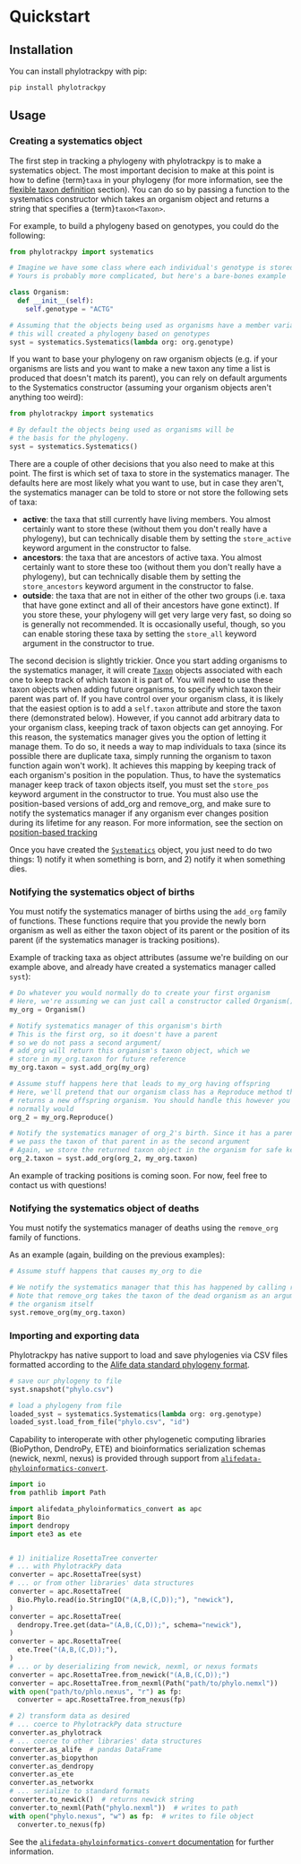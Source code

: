 # Quickstart

## Installation

You can install phylotrackpy with pip:

```bash
pip install phylotrackpy
```

## Usage

### Creating a systematics object

The first step in tracking a phylogeny with phylotrackpy is to make a systematics object. The most important decision to make at this point is how to define {term}`taxa` in your phylogeny (for more information, see the [flexible taxon definition](introduction.md#flexible-taxon-definitions) section). You can do so by passing a function to the systematics constructor which takes an organism object and returns a string that specifies a {term}`taxon<Taxon>`.

For example, to build a phylogeny based on genotypes, you could do the following:

```py
from phylotrackpy import systematics

# Imagine we have some class where each individual's genotype is stored in a member variable called genotype.
# Yours is probably more complicated, but here's a bare-bones example

class Organism:
  def __init__(self):
    self.genotype = "ACTG"

# Assuming that the objects being used as organisms have a member variable called genotype that stores their genotype,
# this will created a phylogeny based on genotypes
syst = systematics.Systematics(lambda org: org.genotype)
```

If you want to base your phylogeny on raw organism objects (e.g. if your organisms are lists and you want to make a new taxon any time a list is produced that doesn't match its parent), you can rely on default arguments to the Systematics constructor (assuming your organism objects aren't anything too weird):

```py
from phylotrackpy import systematics

# By default the objects being used as organisms will be
# the basis for the phylogeny.
syst = systematics.Systematics()
```

There are a couple of other decisions that you also need to make at this point. The first is which set of taxa to store in the systematics manager. The defaults here are most likely what you want to use, but in case they aren't, the systematics manager can be told to store or not store the following sets of taxa:

- **active**: the taxa that still currently have living members. You almost certainly want to store these (without them you don't really have a phylogeny), but can technically disable them by setting the `store_active` keyword argument in the constructor to false.
- **ancestors**: the taxa that are ancestors of active taxa. You almost certainly want to store these too (without them you don't really have a phylogeny), but can technically disable them by setting the `store_ancestors` keyword argument in the constructor to false.
- **outside**: the taxa that are not in either of the other two groups (i.e. taxa that have gone extinct and all of their ancestors have gone extinct). If you store these, your phylogeny will get very large very fast, so doing so is generally not recommended. It is occasionally useful, though, so you can enable storing these taxa by setting the `store_all` keyword argument in the constructor to true.

The second decision is slightly trickier. Once you start adding organisms to the systematics manager, it will create [`Taxon`](phylotrackpy.systematics.Taxon) objects associated with each one to keep track of which taxon it is part of. You will need to use these taxon objects when adding future organisms, to specify which taxon their parent was part of. If you have control over your organism class, it is likely that the easiest option is to add a `self.taxon` attribute and store the taxon there (demonstrated below). However, if you cannot add arbitrary data to your organism class, keeping track of taxon objects can get annoying. For this reason, the systematics manager gives you the option of letting it manage them. To do so, it needs a way to map individuals to taxa (since its possible there are duplicate taxa, simply running the organism to taxon function again won't work). It achieves this mapping by keeping track of each organism's position in the population. Thus, to have the systematics manager keep track of taxon objects itself, you must set the `store_pos` keyword argument in the constructor to true. You must also use the position-based versions of add_org and remove_org, and make sure to notify the systematics manager if any organism ever changes position during its lifetime for any reason. For more information, see the section on [position-based tracking](position_tracking)

Once you have created the [`Systematics`](phylotrackpy.systematics.Systematics) object, you just need to do two things: 1) notify it when something is born, and 2) notify it when something dies.

### Notifying the systematics object of births

You must notify the systematics manager of births using the `add_org` family of functions. These functions require that you provide the newly born organism as well as either the taxon object of its parent or the position of its parent (if the systematics manager is tracking positions).

Example of tracking taxa as object attributes (assume we're building on our example above, and already have created a systematics manager called `syst`):

```py
# Do whatever you would normally do to create your first organism
# Here, we're assuming we can just call a constructor called Organism()
my_org = Organism()

# Notify systematics manager of this organism's birth
# This is the first org, so it doesn't have a parent
# so we do not pass a second argument/
# add_org will return this organism's taxon object, which we
# store in my_org.taxon for future reference
my_org.taxon = syst.add_org(my_org)

# Assume stuff happens here that leads to my_org having offspring
# Here, we'll pretend that our organism class has a Reproduce method that
# returns a new offspring organism. You should handle this however you
# normally would
org_2 = my_org.Reproduce()

# Notify the systematics manager of org_2's birth. Since it has a parent,
# we pass the taxon of that parent in as the second argument
# Again, we store the returned taxon object in the organism for safe keeping
org_2.taxon = syst.add_org(org_2, my_org.taxon)

```

An example of tracking positions is coming soon. For now, feel free to contact us with questions!

### Notifying the systematics object of deaths

You must notify the systematics manager of deaths using the `remove_org` family of functions.

As an example (again, building on the previous examples):
```py
# Assume stuff happens that causes my_org to die

# We notify the systematics manager that this has happened by calling remove_org
# Note that remove_org takes the taxon of the dead organism as an argument, not
# the organism itself
syst.remove_org(my_org.taxon)

```

### Importing and exporting data

Phylotrackpy has native support to load and save phylogenies via CSV files formatted according to the [Alife data standard phylogeny format](https://alife-data-standards.github.io/alife-data-standards/phylogeny.html).

```py
# save our phylogeny to file
syst.snapshot("phylo.csv")

# load a phylogeny from file
loaded_syst = systematics.Systematics(lambda org: org.genotype)
loaded_syst.load_from_file("phylo.csv", "id")
```

Capability to interoperate with other phylogenetic computing libraries (BioPython, DendroPy, ETE) and bioinformatics serialization schemas (newick, nexml, nexus) is provided through support from [`alifedata-phyloinformatics-convert`](https://github.com/mmore500/alifedata-phyloinformatics-convert/).
```py
import io
from pathlib import Path

import alifedata_phyloinformatics_convert as apc
import Bio
import dendropy
import ete3 as ete


# 1) initialize RosettaTree converter
# ... with PhylotrackPy data
converter = apc.RosettaTree(syst)
# ... or from other libraries' data structures
converter = apc.RosettaTree(
  Bio.Phylo.read(io.StringIO("(A,B,(C,D));"), "newick"),
)
converter = apc.RosettaTree(
  dendropy.Tree.get(data="(A,B,(C,D));", schema="newick"),
)
converter = apc.RosettaTree(
  ete.Tree("(A,B,(C,D));"),
)
# ... or by deserializing from newick, nexml, or nexus formats
converter = apc.RosettaTree.from_newick("(A,B,(C,D));")
converter = apc.RosettaTree.from_nexml(Path("path/to/phylo.nemxl"))
with open("path/to/phlo.nexus", "r") as fp:
  converter = apc.RosettaTree.from_nexus(fp)

# 2) transform data as desired 
# ... coerce to PhylotrackPy data structure
converter.as_phylotrack
# ... coerce to other libraries' data structures
converter.as_alife  # pandas DataFrame
converter.as_biopython
converter.as_dendropy
converter.as_ete
converter.as_networkx
# ... serialize to standard formats
converter.to_newick()  # returns newick string
converter.to_nexml(Path("phylo.nexml"))  # writes to path
with open("phylo.nexus", "w") as fp:  # writes to file object
  converter.to_nexus(fp)
```

See the [`alifedata-phyloinformatics-convert` documentation](https://alifedata-phyloinformatics-convert.readthedocs.io/en/latest/#) for further information.
